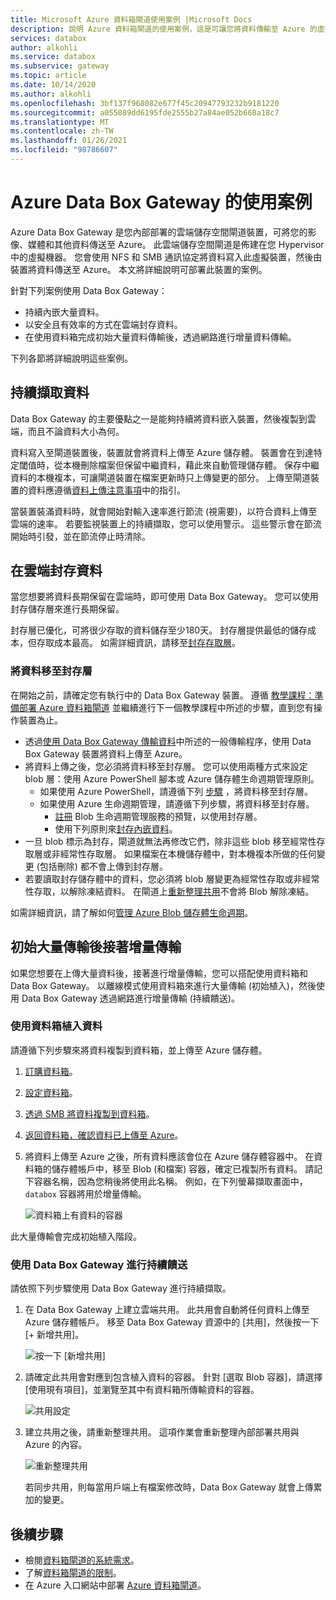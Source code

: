 ```yaml
---
title: Microsoft Azure 資料箱閘道使用案例 |Microsoft Docs
description: 說明 Azure 資料箱閘道的使用案例，這是可讓您將資料傳輸至 Azure 的虛擬裝置儲存體解決方案。
services: databox
author: alkohli
ms.service: databox
ms.subservice: gateway
ms.topic: article
ms.date: 10/14/2020
ms.author: alkohli
ms.openlocfilehash: 3bf137f968082e677f45c20947793232b9181220
ms.sourcegitcommit: a055089dd6195fde2555b27a84ae052b668a18c7
ms.translationtype: MT
ms.contentlocale: zh-TW
ms.lasthandoff: 01/26/2021
ms.locfileid: "98786607"
---
```

# <a name="use-cases-for-azure-data-box-gateway"></a>Azure Data Box Gateway 的使用案例

Azure Data Box Gateway 是您內部部署的雲端儲存空間閘道裝置，可將您的影像、媒體和其他資料傳送至 Azure。 此雲端儲存空間閘道是佈建在您 Hypervisor 中的虛擬機器。 您會使用 NFS 和 SMB 通訊協定將資料寫入此虛擬裝置，然後由裝置將資料傳送至 Azure。 本文將詳細說明可部署此裝置的案例。

針對下列案例使用 Data Box Gateway：

- 持續內嵌大量資料。
- 以安全且有效率的方式在雲端封存資料。
- 在使用資料箱完成初始大量資料傳輸後，透過網路進行增量資料傳輸。

下列各節將詳細說明這些案例。


## <a name="continuous-data-ingestion"></a>持續擷取資料

Data Box Gateway 的主要優點之一是能夠持續將資料嵌入裝置，然後複製到雲端，而且不論資料大小為何。

資料寫入至閘道裝置後，裝置就會將資料上傳至 Azure 儲存體。 裝置會在到達特定閾值時，從本機刪除檔案但保留中繼資料，藉此來自動管理儲存體。 保存中繼資料的本機複本，可讓閘道裝置在檔案更新時只上傳變更的部分。 上傳至閘道裝置的資料應遵循[資料上傳注意事項](data-box-gateway-limits.md#data-upload-caveats)中的指引。

當裝置裝滿資料時，就會開始對輸入速率進行節流 (視需要)，以符合資料上傳至雲端的速率。 若要監視裝置上的持續擷取，您可以使用警示。 這些警示會在節流開始時引發，並在節流停止時清除。

## <a name="cloud-archival-of-data"></a>在雲端封存資料

當您想要將資料長期保留在雲端時，即可使用 Data Box Gateway。 您可以使用封存儲存層來進行長期保留。

封存層已優化，可將很少存取的資料儲存至少180天。 封存層提供最低的儲存成本，但存取成本最高。 如需詳細資訊，請移至[封存存取層](../storage/blobs/storage-blob-storage-tiers.md#archive-access-tier)。

### <a name="move-data-to-the-archive-tier"></a>將資料移至封存層

在開始之前，請確定您有執行中的 Data Box Gateway 裝置。 遵循 [教學課程：準備部署 Azure 資料箱閘道](data-box-gateway-deploy-prep.md) 並繼續進行下一個教學課程中所述的步驟，直到您有操作裝置為止。

- 透過[使用 Data Box Gateway 傳輸資料](data-box-gateway-deploy-add-shares.md)中所述的一般傳輸程序，使用 Data Box Gateway 裝置將資料上傳至 Azure。
- 將資料上傳之後，您必須將資料移至封存層。 您可以使用兩種方式來設定 blob 層：使用 Azure PowerShell 腳本或 Azure 儲存體生命週期管理原則。  
    - 如果使用 Azure PowerShell，請遵循下列 [步驟](../databox/data-box-how-to-set-data-tier.md#use-azure-powershell-to-set-the-blob-tier) ，將資料移至封存層。
    - 如果使用 Azure 生命週期管理，請遵循下列步驟，將資料移至封存層。
        - [註冊](../storage/blobs/storage-lifecycle-management-concepts.md) Blob 生命週期管理服務的預覽，以使用封存層。
        - 使用下列原則來[封存內嵌資料](../storage/blobs/storage-lifecycle-management-concepts.md#archive-data-after-ingest)。
- 一旦 blob 標示為封存，閘道就無法再修改它們，除非這些 blob 移至經常性存取層或非經常性存取層。 如果檔案在本機儲存體中，對本機複本所做的任何變更 (包括刪除) 都不會上傳到封存層。
- 若要讀取封存儲存體中的資料，您必須將 blob 層變更為經常性存取或非經常性存取，以解除凍結資料。 在閘道上[重新整理共用](data-box-gateway-manage-shares.md#refresh-shares)不會將 Blob 解除凍結。

如需詳細資訊，請了解如何[管理 Azure Blob 儲存體生命週期](../storage/blobs/storage-lifecycle-management-concepts.md)。

## <a name="initial-bulk-transfer-followed-by-incremental-transfer"></a>初始大量傳輸後接著增量傳輸

如果您想要在上傳大量資料後，接著進行增量傳輸，您可以搭配使用資料箱和 Data Box Gateway。 以離線模式使用資料箱來進行大量傳輸 (初始植入)，然後使用 Data Box Gateway 透過網路進行增量傳輸 (持續饋送)。

### <a name="seed-the-data-with-data-box"></a>使用資料箱植入資料

請遵循下列步驟來將資料複製到資料箱，並上傳至 Azure 儲存體。

1. [訂購資料箱](../databox/data-box-deploy-ordered.md)。
2. [設定資料箱](../databox/data-box-deploy-set-up.md)。
3. [透過 SMB 將資料複製到資料箱](../databox/data-box-deploy-copy-data.md)。
4. [返回資料箱，確認資料已上傳至 Azure](../databox/data-box-deploy-picked-up.md)。
5. 將資料上傳至 Azure 之後，所有資料應該會位在 Azure 儲存體容器中。 在資料箱的儲存體帳戶中，移至 Blob (和檔案) 容器，確定已複製所有資料。 請記下容器名稱，因為您稍後將使用此名稱。 例如，在下列螢幕擷取畫面中，`databox` 容器將用於增量傳輸。

    ![資料箱上有資料的容器](media/data-box-gateway-use-cases/data-container.png)

此大量傳輸會完成初始植入階段。

### <a name="ongoing-feed-with-data-box-gateway"></a>使用 Data Box Gateway 進行持續饋送

請依照下列步驟使用 Data Box Gateway 進行持續擷取。 

1. 在 Data Box Gateway 上建立雲端共用。 此共用會自動將任何資料上傳至 Azure 儲存體帳戶。 移至 Data Box Gateway 資源中的 [共用]，然後按一下 [+ 新增共用]。

    ![按一下 [新增共用]](media/data-box-gateway-use-cases/add-share.png)

2. 請確定此共用會對應到包含植入資料的容器。 針對 [選取 Blob 容器]，請選擇 [使用現有項目]，並瀏覽至其中有資料箱所傳輸資料的容器。

    ![共用設定](media/data-box-gateway-use-cases/share-settings-select-existing-container.png)

3. 建立共用之後，請重新整理共用。 這項作業會重新整理內部部署共用與 Azure 的內容。

    ![重新整理共用](media/data-box-gateway-use-cases/refresh-share.png)

    若同步共用，則每當用戶端上有檔案修改時，Data Box Gateway 就會上傳累加的變更。

## <a name="next-steps"></a>後續步驟

- 檢閱[資料箱閘道的系統需求](data-box-gateway-system-requirements.md)。
- 了解[資料箱閘道的限制](data-box-gateway-limits.md)。
- 在 Azure 入口網站中部署 [Azure 資料箱閘道](data-box-gateway-deploy-prep.md)。
